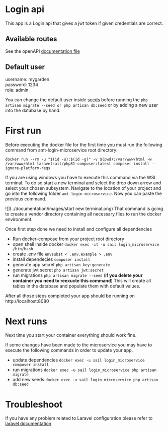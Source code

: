 # Login api
This app is a Login api that gives a jwt token if given credentials are correct.

## Available routes
See the openAPI [documentation file](./openapiDoc.yaml)

## Default user
username: mygarden  
password: 1234  
role: admin

You can change the default user inside [seeds](./database/seeders/DatabaseSeeder.php) before running the `php artisan migrate --seed or php artisan db:seed` or by adding a new user into the database by hand.

# First run
Before executing the docker file for the first time you must run the following command from amt-login-microservice root directory: 
```
docker run --rm -u "$(id -u):$(id -g)" -v $(pwd):/var/www/html -w /var/www/html laravelsail/php81-composer:latest composer install --ignore-platform-reqs
```  

If you are using windows you have  to execute this command via the WSL terminal. To do so start a new terminal and select the drop down arrow and select your  chosen subsystem.
Navigate to the location of your project and go into the following folder `amt-login-microservice`. Now you can paste the previous command.


![](../documentation/images/start new terminal.png)
That command is going to create a vendor directory containing all necessary files to run the docker environment.

Once first step done we need to install and configure all dependencies
* Run docker-compose from your project root directory
* open shell inside docker `docker exec -it -u sail login_microservice /bin/bash`
* create .env file `envsubst < .env.example > .env`
* install dependecies `composer install`
* generate app secret `php artisan key:generate`
* generate jwt secret `php artisan jwt:secret`
* run migrations `php artisan migrate --seed`  (__if you delete your container you need to reexucte this command__)
  This will create all tables in the database and populate them with default values.  

After all those steps completed your app should be running on http://localhost:8080

# Next runs
Next time you start your container everything should work fine.

If some changes have been made to the microservice you may have to execute the following commands in order to update your app.
* update dependencies `docker exec -u sail login_microservice composer install`
* run migrations `docker exec -u sail login_microservice php artisan migrate`
* add new seeds `docker exec -u sail login_microservice php artisan db:seed`

# Troubleshoot
If you have any problem related to Laravel configuration please refer to [laravel documentation](https://laravel.com/docs/8.x)
